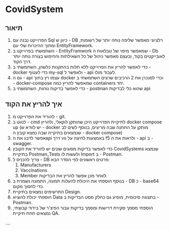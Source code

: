 # CovidSystem

## תיאור

1. הפרוייקט נבנה עם Sql כיוון ש - DB רלציוני מאפשר שליפה נוחה יותר של רשומות, ומתוך ההיכרות שלי עם EntityFramework.
2. השתמשתי בפרוייקט ב - EntityFramwork שמאפשר מיפוי של טבלאות ה - Db לאובייקטים בקוד, ובעצם מאפשר ניהול של כל השאילתות והחיפוש בצורה נוחה יותר דרך הקוד.
3. כדי לאפשר להריץ את הפרוייקט ללא תלות בהתקנות כלשהן, השתמשתי ב -docker כדי לעטוף my-sql ולאפשר ל - api לעבוד מולו. 
4. גם ה - api עצמו רץ בתוך docker וכדי לסנכרן את 2 הרכיבים שרצים השתמשתי ב - docker-compose שמאפשר להריץ כמה containers יחד.
5. כדי לאפשר בדיקות נוחות, השתמשתי ב - postman שהוא כלי לבדיקות api 

## איך להריץ את הקוד
1. להוריד את הפרוייקט מ - git.
2. לנווט  ב - cmd לתיקיית הפרוייקט היכן שהותקן לוקאלי, ולהריץ docker compose up (יש לוודא ש - docker מותקן על התחנה שבה מריצים, בנוסף לשים לב שנמצאים בתיקייה שבה נמצא קובץ ה - docker compose)
3. אפשר לדבג את הapi דרך vs באמצעות לחיצה על f5 ולראות את ה - api ב - swagger.
4. כדי לאפשר בדיקות מסוגים שונים יש להוריד את הקובץ CovidSystems שנמצא בתיקיית Postman_Tests ולעשות לו Import ב - Postman.
5. צריך להכניס ל - DB פרטים ראשונים לפי הסדר הבא:
	1. Manufacturers
	2. Vaccinations
	3. Member
לאחר מכן אפשר להריץ את הבדיקות.
6. בנוסף הוספתי את היכולת להעלות תמונה, התמונה נשמרת ב - DB כ - base64 כדי לחסוך מקום.
7. התרשימים נמצאים בתיקיית Design.
8. הוספתי יכולת להוציא Data בתצוגה סיכומית, מופיע גם כחלק מסט הבדיקות ב - Postman.
9. הוספתי מסמך סקירת דרישות ומסמך בדיקות עבור הפיצ'ר של בידוד קבוצתי, נמצאים תחת תיקיית QA.


....
